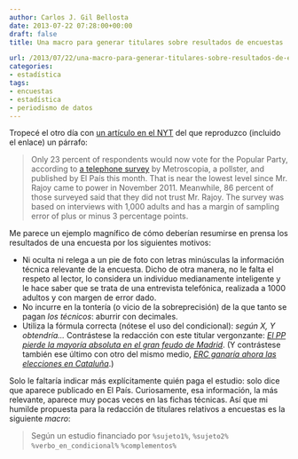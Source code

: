 ```yaml
---
author: Carlos J. Gil Bellosta
date: 2013-07-22 07:28:00+00:00
draft: false
title: Una macro para generar titulares sobre resultados de encuestas

url: /2013/07/22/una-macro-para-generar-titulares-sobre-resultados-de-encuestas/
categories:
- estadística
tags:
- encuestas
- estadística
- periodismo de datos
---
```


Tropecé el otro día con [un artículo en el NYT](http://www.nytimes.com/2013/07/13/world/europe/spains-real-crisis-is-a-leadership-void-analysts-say.html) del que reproduzco (incluido el enlace) un párrafo:

>Only 23 percent of respondents would now vote for the Popular Party, according to [a telephone survey](http://blogs.elpais.com/metroscopia/2013/07/barometro-electoral-julio-2013.html) by Metroscopia, a pollster, and published by El País this month. That is near the lowest level since Mr. Rajoy came to power in November 2011. Meanwhile, 86 percent of those surveyed said that they did not trust Mr. Rajoy. The survey was based on interviews with 1,000 adults and has a margin of sampling error of plus or minus 3 percentage points.

Me parece un ejemplo magnífico de cómo deberían resumirse en prensa los resultados de una encuesta por los siguientes motivos:


* Ni oculta ni relega a un pie de foto con letras minúsculas la información técnica relevante de la encuesta. Dicho de otra manera, no le falta el respeto al lector, lo considera un individuo medianamente inteligente y le hace saber que se trata de una entrevista telefónica, realizada a 1000 adultos y con margen de error dado.
* No incurre en la tontería (o vicio de la sobreprecisión) de la que tanto se pagan _los técnicos_: aburrir con decimales.
* Utiliza la fórmula correcta (nótese el uso del condicional): _según X, Y obtendría..._ Contrástese la redacción con este titular vergonzante: [_El PP pierde la mayoría absoluta en el gran feudo de Madrid_](http://politica.elpais.com/politica/2013/05/01/actualidad/1367434896_034563.html). (Y contrástese también ese último con otro del mismo medio, [_ERC ganaría ahora las elecciones en Cataluña_](http://ccaa.elpais.com/ccaa/2013/06/07/catalunya/1370586945_315190.html).)

Solo le faltaría indicar más explícitamente quién paga el estudio: solo dice que aparece publicado en El País. Curiosamente, esa información, la más relevante, aparece muy pocas veces en las fichas técnicas. Así que mi humilde propuesta para la redacción de titulares relativos a encuestas es la siguiente _macro_:

>Según un estudio financiado por `%sujeto1%`, `%sujeto2%` `%verbo_en_condicional%` `%complementos%`